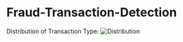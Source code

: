 # Fraud-Transaction-Detection

Distribution of Transaction Type:
![Distribution](https://github.com/user-attachments/assets/7b08bd49-27e6-49bf-afec-a6077eaa325e)

